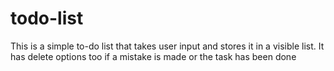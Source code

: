 # todo-list

This is a simple to-do list that takes user input and stores it in a visible list. It has delete options too if a mistake is made or the task has been done
